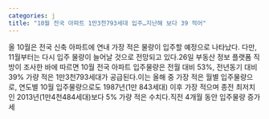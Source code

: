 ```yaml
---
categories: j
title: "10월 전국 아파트 1만3천793세대 입주…지난해 보다 39 적어"
---
```

올 10월은 전국 신축 아파트에 연내 가장 적은 물량이 입주할 예정으로 나타났다. 다만, 11월부터는 다시 입주 물량이 늘어날 것으로 전망되고 있다.26일 부동산 정보 플랫폼 직방이 조사한 바에 따르면 10월 전국 아파트 입주물량은 전월 대비 53%, 전년동기 대비 39% 가량 적은 1만3천793세대가 공급된다.이는 올해 중 가장 적은 월별 입주물량으로, 연도별 10월 입주물량으로도 1987년(1만 843세대) 이후 가장 적으며 종전 최저치인 2013년(1만4천484세대)보다 5% 가량 적은 수치다.직전 4개월 동안 입주물량 증가세